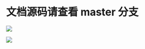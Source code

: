 # 文档源码请查看 master 分支

[![](https://github.com/khs1994-website/drone-docs.us-en/workflows/Sync/badge.svg)](https://github.com/khs1994-website/drone-docs.us-en/tree/master)

[![](https://github.com/khs1994-website/drone-docs.us-en/workflows/GitBook/badge.svg)](https://github.com/khs1994-website/drone-docs.us-en/tree/master)
